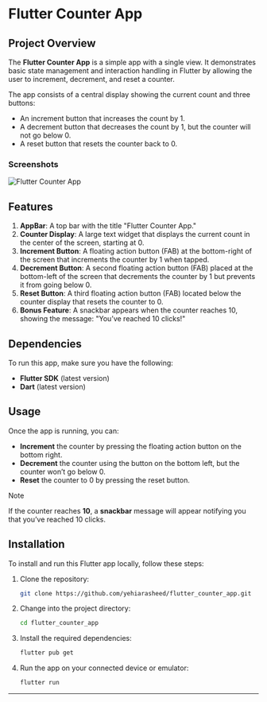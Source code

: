 # Flutter Counter App

## Project Overview

The **Flutter Counter App** is a simple app with a single view. It demonstrates basic state management and interaction handling in Flutter by allowing the user to increment, decrement, and reset a counter. 

The app consists of a central display showing the current count and three buttons: 
- An increment button that increases the count by 1. 
- A decrement button that decreases the count by 1, but the counter will not go below 0. 
- A reset button that resets the counter back to 0.

### Screenshots

![Flutter Counter App](https://github.com/user-attachments/assets/cef57db9-886b-43ec-b521-252edf51e51d)


## Features

1. **AppBar**: A top bar with the title "Flutter Counter App."
2. **Counter Display**: A large text widget that displays the current count in the center of the screen, starting at 0.
3. **Increment Button**: A floating action button (FAB) at the bottom-right of the screen that increments the counter by 1 when tapped.
4. **Decrement Button**: A second floating action button (FAB) placed at the bottom-left of the screen that decrements the counter by 1 but prevents it from going below 0.
5. **Reset Button**: A third floating action button (FAB) located below the counter display that resets the counter to 0.
6. **Bonus Feature**: A snackbar appears when the counter reaches 10, showing the message: "You’ve reached 10 clicks!"

## Dependencies

To run this app, make sure you have the following:

- **Flutter SDK** (latest version)
- **Dart** (latest version)

## Usage

Once the app is running, you can:

- **Increment** the counter by pressing the floating action button on the bottom right.
- **Decrement** the counter using the button on the bottom left, but the counter won’t go below 0.
- **Reset** the counter to 0 by pressing the reset button.

>[!NOTE]
>If the counter reaches **10**, a **snackbar** message will appear notifying you that you’ve reached 10 clicks.

## Installation

To install and run this Flutter app locally, follow these steps:

1. Clone the repository:

    ```bash
    git clone https://github.com/yehiarasheed/flutter_counter_app.git
    ```

2. Change into the project directory:

    ```bash
    cd flutter_counter_app
    ```

3. Install the required dependencies:

    ```bash
    flutter pub get
    ```

4. Run the app on your connected device or emulator:

    ```bash
    flutter run
    ```

---
